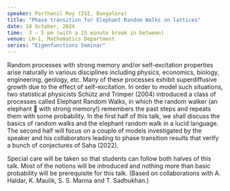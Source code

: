 ```yaml
---
speaker: Parthanil Roy (ISI, Bangalore)
title: "Phase transition for Elephant Random Walks on lattices"
date: 18 October, 2024
time:  3 – 5 pm (with a 15 minute break in between)
venue: LH-1, Mathematics Department
series: "Eigenfunctions Seminar"
---
```


Random processes with strong memory and/or self-excitation properties arise naturally in various disciplines including physics, economics, biology, engineering, geology, etc. Many of these processes exhibit superdiffusive growth due to the effect of self-excitation. In order to model such situations, two statistical physicists Schütz and Trimper (2004) introduced a class of processes called Elephant Random Walks, in which the random walker (an elephant 🐘 with strong memory!) remembers the past steps and repeats them with some probability. In the first half of this talk, we shall discuss the basics of random walks and the elephant random walk in a lucid language. The second half will focus on a couple of models investigated by the speaker and his collaborators leading to phase transition results that verify a bunch of conjectures of Saha (2022). 

Special care will be taken so that students can follow both halves of this talk. Most of the notions will be introduced and nothing more than basic probability will be prerequisite for this talk. (Based on collaborations with A. Haldar, K. Maulik, S. S. Manna and T. Sadhukhan.)
